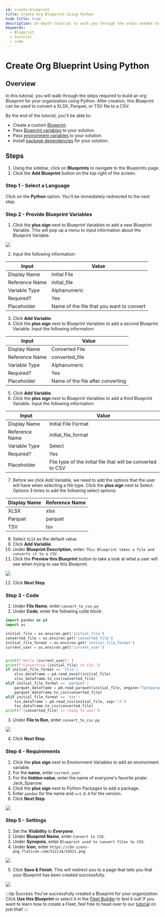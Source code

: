 ```yaml
---
id: create-blueprint
title: Create Org Blueprint Using Python
hide_title: true
description: In-depth tutorial to walk you through the steps needed to create a Blueprint for your organization
keywords:
  - Blueprint
  - tutorial
  - code
---
```


# Create Org Blueprint Using Python

## Overview

In this tutorial, you will walk through the steps required to build an org Blueprint for your organization using Python. After creation, this Blueprint can be used to convert a XLSX, Parquet, or TSV file to a CSV. 

By the end of the tutorial, you'll be able to:

- Create a custom [Blueprint](../reference/blueprints/blueprints-overview.md).
- Pass [Blueprint variables](../reference/blueprints/org-blueprints/blueprint-variables.md) to your solution.
- Pass [environment variables](../reference/environment-variables/environment-variables-overview.md) to your solution.
- Install [package dependencies](../reference/packages/external-package-dependencies.md) for your solution.

## Steps

1. Using the sidebar, click on **Blueprints** to navigate to the Blueprints page.
2. Click the **Add Blueprint** button on the top right of the screen.

### Step 1 - Select a Language

Click on the **Python** option. You'll be immediately redirected to the next step.

### Step 2 - Provide Blueprint Variables

1. Click the **plus sign** next to Blueprint Variables to add a new Blueprint Variable. This will pop up a menu to input information about the Blueprint Variable.

![](../.gitbook/assets/shipyard_2022_09_06_15_39_38.png)

2. Input the following information:

| Input          | Value                                     |
|----------------|-------------------------------------------|
| Display Name   | Initial File                              |
| Reference Name | initial_file                              |
| Variable Type  | Alphanumeric                              |
| Required?      | Yes                                       |
| Placeholder    | Name of the file that you want to convert |

3. Click **Add Variable**.
4. Click the **plus sign** next to Blueprint Variables to add a second Blueprint Variable. Input the following information:

| Input          | Value                             |
|----------------|-----------------------------------|
| Display Name   | Converted File                    |
| Reference Name | converted_file                    |
| Variable Type  | Alphanumeric                      |
| Required?      | Yes                               |
| Placeholder    | Name of the file after converting |

5. Click **Add Variable**.
6. Click the **plus sign** next to Blueprint Variables to add a third Blueprint Variable. Input the following information:

| Input          | Value                                                       |
|----------------|-------------------------------------------------------------|
| Display Name   | Initial File Format                                         |
| Reference Name | initial_file_format                                         |
| Variable Type  | Select                                                      |
| Required?      | Yes                                                         |
| Placeholder    | File type of the initial file that will be converted to CSV |

7. Before we click Add Variable, we need to add the options that the user will have when selecting a file type. Click the **plus sign** next to Select Options 3 times to add the following select options:

| Display Name | Reference Name |
|--------------|----------------|
| XLSX         | xlsx           |
| Parquet      | parquet        |
| TSV          | tsv            |

8. Select `XLSX` as the default value.
9. Click **Add Variable**.
10. Under **Blueprint Description**, enter: `This Blueprint takes a file and converts it to a CSV.`
11. Click the **Preview this Blueprint** button to take a look at what a user will see when trying to use this Blueprint.

![](../.gitbook/assets/shipyard_2022_09_06_15_40_38.png)

12. Click **Next Step**.

### Step 3 - Code

1. Under **File Name**, enter `convert_to_csv.py`
2. Under **Code**, enter the following code block: 

```python
import pandas as pd
import os

initial_file = os.environ.get('initial_file')
converted_file = os.environ.get('converted_file')
initial_file_format = os.environ.get('initial_file_format')
current_user = os.environ.get('current_user')


print(f'Hello {current_user}!')
print(f'Converting {initial_file} to CSV.')
if initial_file_format == 'xlsx':
    xlsx_dataframe = pd.read_excel(initial_file)
    xlsx_dataframe.to_csv(converted_file)
elif initial_file_format == 'parquet':
    parquet_dataframe = pd.read_parquet(initial_file, engine="fastparquet")
    parquet_dataframe.to_csv(converted_file)
elif initial_file_format == 'tsv':
    tsv_dataframe = pd.read_csv(initial_file, sep='\t')
    tsv_dataframe.to_csv(converted_file)
print(f'{converted_file} is ready to use!')
```

3. Under **File to Run**, enter `convert_to_csv.py`

![](../.gitbook/assets/shipyard_2022_09_06_15_39_03.png)

4. Click **Next Step**.

### Step 4 - Requirements

1. Click the **plus sign** next to Environment Variables to add an environment variable.
2. For the **name**, enter `current_user`.
3. For the **hidden value**, enter the name of everyone's favorite pirate: Jack_Sparrow.
4. Click the **plus sign** next to Python Packages to add a package. 
5. Enter `pandas` for the name and `==1.0.0` for the version.
6. Click **Next Step**.

![](../.gitbook/assets/shipyard_2022_09_06_15_38_37.png)

### Step 5 - Settings

1. Set the **Visibility** to **Everyone**.
2. Under **Blueprint Name**, enter `Convert to CSV`.
3. Under **Synopsis**, enter `Blueprint used to convert files to CSV`.
4. Under **Icon**, enter `https://cdn-icons-png.flaticon.com/512/14/14521.png`

![](../.gitbook/assets/shipyard_2022_09_20_16_52_42.png)

5. Click **Save & Finish**. This will redirect you to a page that tells you that your Blueprint has been created successfully.

![](../.gitbook/assets/shipyard_2022_09_06_15_36_47.png)

:::tip Success
You've successfully created a Blueprint for your organization. Click **Use this Blueprint** or select it in the [Fleet Builder](../reference/fleets/visual-editor.md) to test it out! If you want to learn how to create a Fleet, feel free to head over to our [tutorial](../getting-started/first-fleet.md) on just that!
:::